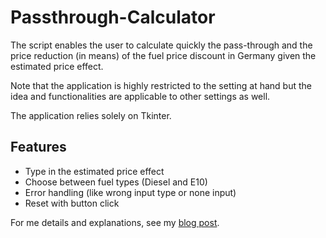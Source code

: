 # Passthrough-Calculator

The script enables the user to calculate quickly the pass-through and the price reduction (in means) of the fuel price discount in Germany given the estimated price effect.

Note that the application is highly restricted to the setting at hand but the idea and functionalities are applicable to other settings as well.

The application relies solely on Tkinter.

## Features

- Type in the estimated price effect
- Choose between fuel types (Diesel and E10)
- Error handling (like wrong input type or none input)
- Reset with button click

For me details and explanations, see my <a href="https://medium.com/@patthie/constructing-a-calculator-like-application-in-python-6f668b1badb6">blog post</a>.
